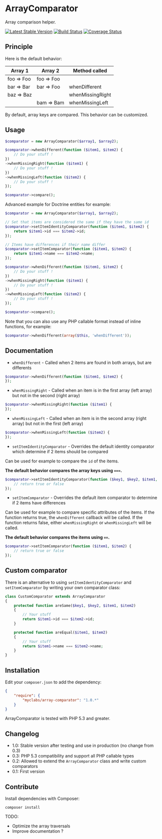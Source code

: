 # ArrayComparator

Array comparison helper.

[![Latest Stable Version](https://poser.pugx.org/myclabs/array-comparator/v/stable.png)](https://packagist.org/packages/myclabs/array-comparator)
[![Build Status](https://travis-ci.org/myclabs/ArrayComparator.png)](https://travis-ci.org/myclabs/ArrayComparator)
[![Coverage Status](https://coveralls.io/repos/myclabs/ArrayComparator/badge.png?branch=master)](https://coveralls.io/r/myclabs/ArrayComparator?branch=master)

## Principle

Here is the default behavior:

Array 1    | Array 2    | Method called
-----------|------------|--------------
foo => Foo | foo => Foo |
bar => Bar | bar => Foo | whenDifferent
baz => Baz |            | whenMissingRight
           | bam => Bam | whenMissingLeft

By default, array keys are compared. This behavior can be customized.

## Usage

```php
$comparator = new ArrayComparator($array1, $array2);

$comparator->whenDifferent(function ($item1, $item2) {
    // Do your stuff !
})
->whenMissingRight(function ($item1) {
    // Do your stuff !
})
->whenMissingLeft(function ($item2) {
    // Do your stuff !
});

$comparator->compare();
```

Advanced example for Doctrine entities for example:

```php
$comparator = new ArrayComparator($array1, $array2);

// Set that items are considered the same if they have the same id
$comparator->setItemIdentityComparator(function ($item1, $item2) {
    return $item1->id === $item2->id;
});

// Items have differences if their name differ
$comparator->setItemComparator(function ($item1, $item2) {
    return $item1->name === $item2->name;
});

$comparator->whenDifferent(function ($item1, $item2) {
    // Do your stuff !
})
->whenMissingRight(function ($item1) {
    // Do your stuff !
})
->whenMissingLeft(function ($item2) {
    // Do your stuff !
});

$comparator->compare();
```

Note that you can also use any PHP callable format instead of inline functions, for example:

```php
$comparator->whenDifferent(array($this, 'whenDifferent'));
```

## Documentation

* `whenDifferent` - Called when 2 items are found in both arrays, but are differents

```php
$comparator->whenDifferent(function ($item1, $item2) {
});
```

* `whenMissingRight` - Called when an item is in the first array (left array) but not in the second (right array)

```php
$comparator->whenMissingRight(function ($item1) {
});
```

* `whenMissingLeft` - Called when an item is in the second array (right array) but not in the first (left array)

```php
$comparator->whenMissingLeft(function ($item2) {
});
```

* `setItemIdentityComparator` - Overrides the default identity comparator which determine if 2 items should be compared

Can be used for example to compare the `id` of the items.

**The default behavior compares the array keys using `===`.**

```php
$comparator->setItemIdentityComparator(function ($key1, $key2, $item1, $item2) {
    // return true or false
});
```

* `setItemComparator` - Overrides the default item comparator to determine if 2 items have differences

Can be used for example to compare specific attributes of the items. If the function returns true, the `whenDifferent`
callback will be called. If the function returns false, either `whenMissingRight` or `whenMissingLeft` will be called.

**The default behavior compares the items using `==`.**

```php
$comparator->setItemComparator(function ($item1, $item2) {
    // return true or false
});
```

## Custom comparator

There is an alternative to using `setItemIdentityComparator` and `setItemComparator` by writing your own comparator class:

```php
class CustomComparator extends ArrayComparator
{
    protected function areSame($key1, $key2, $item1, $item2)
    {
        // Your stuff
        return $item1->id === $item2->id;
    }

    protected function areEqual($item1, $item2)
    {
        // Your stuff
        return $item1->name === $item2->name;
    }
}
```

## Installation

Edit your `composer.json` to add the dependency:

```json
{
	"require": {
		"myclabs/array-comparator": "1.0.*"
	}
}
```

ArrayComparator is tested with PHP 5.3 and greater.

## Changelog

- 1.0: Stable version after testing and use in production (no change from 0.3)
- 0.3: PHP 5.3 compatibility and support all PHP callable types
- 0.2: Allowed to extend the `ArrayComparator` class and write custom comparators
- 0.1: First version

## Contribute

Install dependencies with Composer:

    composer install

TODO:

- Optimize the array traversals
- Improve documentation ?
